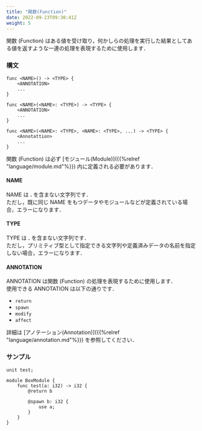 ```yaml
---
title: "関数(Function)"
date: 2022-09-23T09:38:41Z
weight: 5
---
```


関数 (Function) はある値を受け取り，何かしらの処理を実行した結果としてある値を返すような一連の処理を表現するために使用します．  

### 構文

```text
func <NAME>() -> <TYPE> {
    <ANNOTATION>
    ...
}

func <NAME>(<NAME>: <TYPE>) -> <TYPE> {
    <ANNOTATION>
    ...
}

func <NAME>(<NAME>: <TYPE>, <NAME>: <TYPE>, ...) -> <TYPE> {
    <Annotattion>
    ...
}
```

関数 (Function) は必ず [モジュール(Module)]({{%relref "language/module.md"%}}) 内に定義される必要があります．

#### NAME

NAME は **\.** を含まない文字列です．  
ただし，既に同じ NAME をもつデータやモジュールなどが定義されている場合，エラーになります．

#### TYPE

TYPE は **\.** を含まない文字列です．  
ただし，プリミティブ型として指定できる文字列や定義済みデータの名前を指定しない場合，エラーになります．

#### ANNOTATION

ANNOTATION は関数 (Function) の処理を表現するために使用します．  
使用できる ANNOTATION は以下の通りです．

- `return`
- `spawn`
- `modify`
- `affect`

詳細は [アノテーション(Annotation)]({{%relref "language/annotation.md"%}}) を参照してください．

### サンプル

```text
unit test;

module BoxModule {
    func test(a: i32) -> i32 {
        @return b

        @spawn b: i32 {
            use a;
        }
    }
}
```
